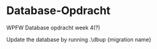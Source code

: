 # Database-Opdracht
WPFW Database opdracht week 4(?)

Update the database by running .\dbup {migration name}
